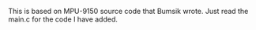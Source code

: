 This is based on MPU-9150 source code that Bumsik wrote. Just read the main.c for the code I have added.
